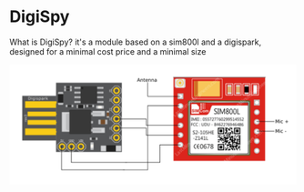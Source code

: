 # DigiSpy
                          
What is DigiSpy?
it's a module based on a sim800l and a digispark, designed for a minimal cost price and a minimal size

![Screenshot](Schematic.png)
